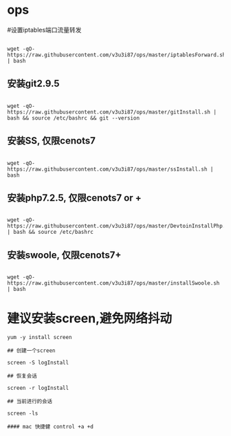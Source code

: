 # ops


#设置iptables端口流量转发

````text

wget -qO- https://raw.githubusercontent.com/v3u3i87/ops/master/iptablesForward.sh | bash 

````


## 安装git2.9.5

````text

wget -qO- https://raw.githubusercontent.com/v3u3i87/ops/master/gitInstall.sh | bash && source /etc/bashrc && git --version

````

## 安装SS, 仅限cenots7 

````text

wget -qO- https://raw.githubusercontent.com/v3u3i87/ops/master/ssInstall.sh | bash

````


## 安装php7.2.5, 仅限cenots7 or +
```text

wget -qO- https://raw.githubusercontent.com/v3u3i87/ops/master/DevtoinInstallPhp.sh | bash && source /etc/bashrc

```

## 安装swoole, 仅限cenots7+

````text

wget -qO- https://raw.githubusercontent.com/v3u3i87/ops/master/installSwoole.sh | bash

````


# 建议安装screen,避免网络抖动

	yum -y install screen

	## 创建一个screen
	
	screen -S logInstall

	## 恢复会话
	
	screen -r logInstall

	## 当前进行的会话
	
	screen -ls

	#### mac 快捷健 control +a +d 